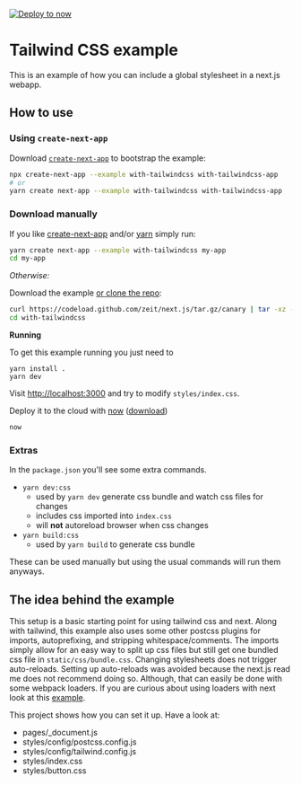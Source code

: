 [![Deploy to now](https://deploy.now.sh/static/button.svg)](https://deploy.now.sh/?repo=https://github.com/zeit/next.js/tree/master/examples/with-tailwindcss)

# Tailwind CSS example

This is an example of how you can include a global stylesheet in a next.js webapp.

## How to use

### Using `create-next-app`

Download [`create-next-app`](https://github.com/segmentio/create-next-app) to bootstrap the example:

```bash
npx create-next-app --example with-tailwindcss with-tailwindcss-app
# or
yarn create next-app --example with-tailwindcss with-tailwindcss-app
```

### Download manually

If you like [create-next-app](https://github.com/segmentio/create-next-app) and/or [yarn](https://yarnpkg.com/en/docs/cli/create) simply run:

```bash
yarn create next-app --example with-tailwindcss my-app
cd my-app
```

*Otherwise:*

Download the example [or clone the repo](https://github.com/zeit/next.js):

```bash
curl https://codeload.github.com/zeit/next.js/tar.gz/canary | tar -xz --strip=2 next.js-canary/examples/with-tailwindcss
cd with-tailwindcss
```

**Running**

To get this example running you just need to

    yarn install .
    yarn dev

Visit [http://localhost:3000](http://localhost:3000) and try to modify `styles/index.css`.

Deploy it to the cloud with [now](https://zeit.co/now) ([download](https://zeit.co/download))

```bash
now
```

### Extras

In the `package.json` you'll see some extra commands.

* `yarn dev:css`
  * used by `yarn dev` generate css bundle and watch css files for changes
  * includes css imported into `index.css`
  * will **not** autoreload browser when css changes
* `yarn build:css`
  * used by `yarn build` to generate css bundle

These can be used manually but using the usual commands will run them anyways.

## The idea behind the example

This setup is a basic starting point for using tailwind css and next. Along with tailwind, this example
also uses some other postcss plugins for imports, autoprefixing, and stripping whitespace/comments. The imports simply
allow for an easy way to split up css files but still get one bundled css file in `static/css/bundle.css`.
Changing stylesheets does not trigger auto-reloads. Setting up auto-reloads was avoided
because the next.js read me does not recommend doing so. Although, that can easily be done with
some webpack loaders. If you are curious about using loaders with next look at this
[example](https://github.com/zeit/next.js/tree/canary/examples/with-global-stylesheet).

This project shows how you can set it up. Have a look at:
* pages/_document.js
* styles/config/postcss.config.js
* styles/config/tailwind.config.js
* styles/index.css
* styles/button.css
